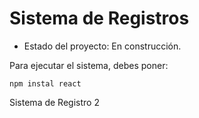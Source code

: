 <h1>Sistema de Registros</h1>

- Estado del proyecto: En construcción.

Para ejecutar el sistema, debes poner:

```npm instal react```

Sistema de Registro 2
